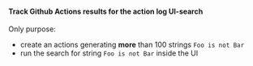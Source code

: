 #### Track Github Actions results for the action log UI-search

Only purpose:
- create an actions generating **more** than 100 strings `Foo is not Bar`
- run the search for string `Foo is not Bar` inside the UI


